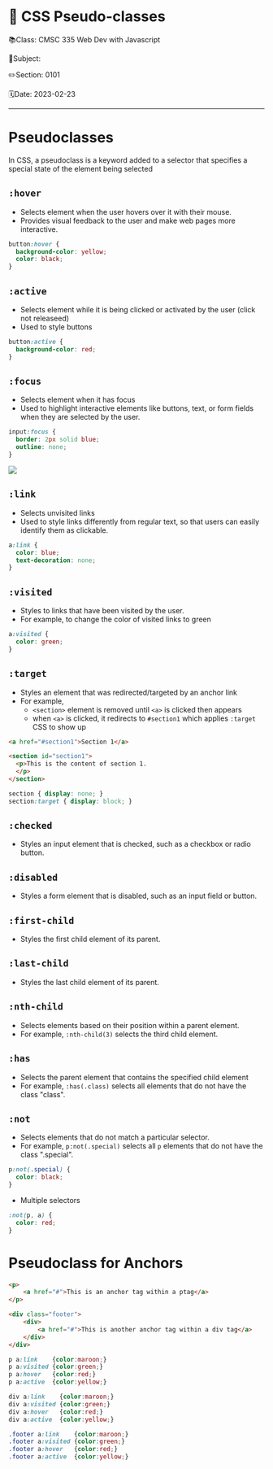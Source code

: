 # 🎨 CSS Pseudo-classes

📚Class: CMSC 335 Web Dev with Javascript

📘Subject: <a href="https://github.com/lamula21/cheat-sheets/blob/main/"></a>

✏️Section: 0101

🗓️Date: 2023-02-23

---
# Pseudoclasses
In CSS, a pseudoclass is a keyword added to a selector that specifies a special state of the element being selected

## `:hover`
- Selects element when the user hovers over it with their mouse. 
- Provides visual feedback to the user and make web pages more interactive.
```css
button:hover { 
  background-color: yellow;
  color: black; 
}
```

## `:active`
- Selects element while it is being clicked or activated by the user (click not releaseed)
- Used to style buttons
```css
button:active { 
  background-color: red;
}
```


## `:focus`
- Selects element when it has focus
- Used to highlight interactive elements like buttons, text, or form fields when they are selected by the user.
```css
input:focus { 
  border: 2px solid blue; 
  outline: none; 
}
```

![](../Assets/20230323122138.png)


## `:link`
- Selects unvisited links
- Used to style links differently from regular text, so that users can easily identify them as clickable.
```css
a:link { 
  color: blue; 
  text-decoration: none; 
}
```


## `:visited`
- Styles to links that have been visited by the user. 
- For example, to change the color of visited links to green
```css
a:visited { 
  color: green; 
}
```

## `:target`
- Styles an element that was redirected/targeted by an anchor link
- For example, 
	- `<section>` element is removed until `<a>` is clicked then appears
	- when `<a>` is clicked, it redirects to `#section1` which applies `:target` CSS to show up
```html
<a href="#section1">Section 1</a>

<section id="section1">
  <p>This is the content of section 1.
  </p> 
</section>
```

```css
section { display: none; } 
section:target { display: block; }
```

## `:checked` 
- Styles an input element that is checked, such as a checkbox or radio button.


## `:disabled` 
- Styles a form element that is disabled, such as an input field or button.


## `:first-child`
- Styles the first child element of its parent.


## `:last-child`
- Styles the last child element of its parent.


## `:nth-child`
- Selects elements based on their position within a parent element. 
- For example, `:nth-child(3)` selects the third child element.


## `:has`
- Selects the parent element that contains the specified child element
- For example, `:has(.class)` selects all elements that do not have the class "class".


## `:not`
- Selects elements that do not match a particular selector. 
- For example, `p:not(.special)` selects all `p` elements that do not have the class ".special".
```css
p:not(.special) { 
  color: black; 
}
```

- Multiple selectors
```css
:not(p, a) {
  color: red;
}
```


# Pseudoclass for Anchors
```html
<p>
	<a href="#">This is an anchor tag within a ptag</a>
</p>

<div class="footer">
	<div>
		<a href="#">This is another anchor tag within a div tag</a>
	</div>
</div>
```

```css
p a:link    {color:maroon;}
p a:visited {color:green;}
p a:hover   {color:red;}
p a:active  {color:yellow;}

div a:link    {color:maroon;}
div a:visited {color:green;}
div a:hover   {color:red;}
div a:active  {color:yellow;}

.footer a:link    {color:maroon;}
.footer a:visited {color:green;}
.footer a:hover   {color:red;}
.footer a:active  {color:yellow;}
```